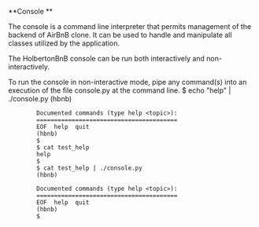 **Console **

The console is a command line interpreter that permits management of the backend of AirBnB clone. 
It can be used to handle and manipulate all classes utilized by the application.

The HolbertonBnB console can be run both interactively and non-interactively. 

To run the console in non-interactive mode, pipe any command(s) into an execution of the file console.py at the command line.
			$ echo "help" | ./console.py
			(hbnb)

			Documented commands (type help <topic>):
			========================================
			EOF  help  quit
			(hbnb) 
			$
			$ cat test_help
			help
			$
			$ cat test_help | ./console.py
			(hbnb)

			Documented commands (type help <topic>):
			========================================
			EOF  help  quit
			(hbnb) 
			$
